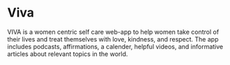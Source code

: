 # Viva
VIVA is a women centric self care web-app to help women take control of their lives and treat themselves with love, kindness, and respect. The app includes podcasts, affirmations, a calender, helpful videos, and informative articles about relevant topics in the world.
